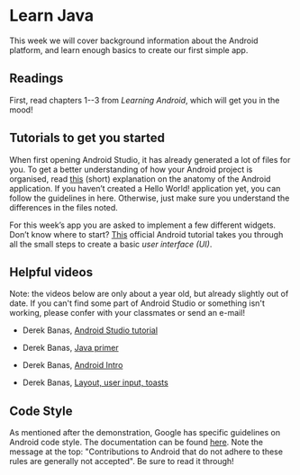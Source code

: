 # Learn Java

This week we will cover background information about the Android platform, and learn enough basics to create our first simple app.

## Readings

First, read chapters 1--3 from *Learning Android*, which will get you in the mood!

## Tutorials to get you started

When first opening Android Studio, it has already generated a lot of files for you. To get a better understanding of how your Android project is organised, read [this](http://www.tutorialspoint.com/android/android_hello_world_example.htm) (short) explanation on the anatomy of the Android application. If you haven’t created a Hello World! application yet, you can follow the guidelines in here. Otherwise, just make sure you understand the differences in the files noted. 

For this week’s app you are asked to implement a few different widgets. Don’t know where to start? [This](http://developer.android.com/training/basics/firstapp/building-ui.html) official Android tutorial takes you through all the small steps to create a basic *user interface (UI)*. 

## Helpful videos

Note: the videos below are only about a year old, but already slightly out of date. If you can't find some part of Android Studio or something isn't working, please confer with your classmates or send an e-mail!

* Derek Banas, [Android Studio tutorial](https://www.youtube.com/watch?v=nBD4xhH5vIE&index=1&list=PLGLfVvz_LVvSPjWpLPFEfOCbezi6vATIh)

* Derek Banas, [Java primer](https://www.youtube.com/watch?v=WPvGqX-TXP0&list=PLGLfVvz_LVvSPjWpLPFEfOCbezi6vATIh&index=2)

* Derek Banas, [Android Intro](https://www.youtube.com/watch?v=ef-6NZjBtW0&index=3&list=PLGLfVvz_LVvSPjWpLPFEfOCbezi6vATIh)

* Derek Banas, [Layout, user input, toasts](https://www.youtube.com/watch?v=kmsB_P2xbus&index=4&list=PLGLfVvz_LVvSPjWpLPFEfOCbezi6vATIh)

## Code Style

As mentioned after the demonstration, Google has specific guidelines on Android code style. The documentation can be found [here](https://source.android.com/source/code-style.html). Note the message at the top: "Contributions to Android that do not adhere to these rules are generally not accepted". Be sure to read it through!

